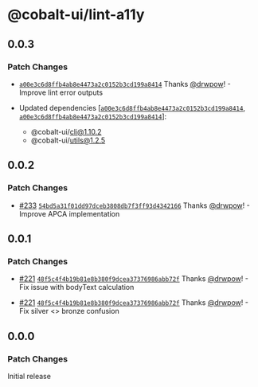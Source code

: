 # @cobalt-ui/lint-a11y

## 0.0.3

### Patch Changes

- [`a00e3c6d8ffb4ab8e4473a2c0152b3cd199a8414`](https://github.com/drwpow/cobalt-ui/commit/a00e3c6d8ffb4ab8e4473a2c0152b3cd199a8414) Thanks [@drwpow](https://github.com/drwpow)! - Improve lint error outputs

- Updated dependencies [[`a00e3c6d8ffb4ab8e4473a2c0152b3cd199a8414`](https://github.com/drwpow/cobalt-ui/commit/a00e3c6d8ffb4ab8e4473a2c0152b3cd199a8414), [`a00e3c6d8ffb4ab8e4473a2c0152b3cd199a8414`](https://github.com/drwpow/cobalt-ui/commit/a00e3c6d8ffb4ab8e4473a2c0152b3cd199a8414)]:
  - @cobalt-ui/cli@1.10.2
  - @cobalt-ui/utils@1.2.5

## 0.0.2

### Patch Changes

- [#233](https://github.com/drwpow/cobalt-ui/pull/233) [`54bd5a31f01dd97dceb3808db7f3ff93d4342166`](https://github.com/drwpow/cobalt-ui/commit/54bd5a31f01dd97dceb3808db7f3ff93d4342166) Thanks [@drwpow](https://github.com/drwpow)! - Improve APCA implementation

## 0.0.1

### Patch Changes

- [#221](https://github.com/drwpow/cobalt-ui/pull/221) [`48f5c4f4b19b81e8b380f9dcea37376986abb72f`](https://github.com/drwpow/cobalt-ui/commit/48f5c4f4b19b81e8b380f9dcea37376986abb72f) Thanks [@drwpow](https://github.com/drwpow)! - Fix issue with bodyText calculation

- [#221](https://github.com/drwpow/cobalt-ui/pull/221) [`48f5c4f4b19b81e8b380f9dcea37376986abb72f`](https://github.com/drwpow/cobalt-ui/commit/48f5c4f4b19b81e8b380f9dcea37376986abb72f) Thanks [@drwpow](https://github.com/drwpow)! - Fix silver <> bronze confusion

## 0.0.0

### Patch Changes

Initial release
